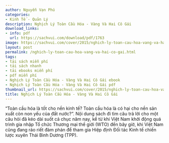 ```yaml
---
author: Nguyễn Vạn Phú
categories:
- Kinh Tế - Quản Lý
description: Nghịch Lý Toàn Cầu Hóa - Vàng Và Hai Cô Gái
download_links:
- info: pdf
  url: https://sachvui.com/download/pdf/1763
image: https://sachvui.com/cover/2015/nghich-ly-toan-cau-hoa-vang-va-hai-co-gai.jpg
layout: post
permalink: /nghich-ly-toan-cau-hoa-vang-va-hai-co-gai.html
tags:
- tải sách miễn phí
- tải sách nhanh
- tải ebooks miễn phí
- pdf miễn phí
- Nghịch Lý Toàn Cầu Hóa - Vàng Và Hai Cô Gái ebook
- Nghịch Lý Toàn Cầu Hóa - Vàng Và Hai Cô Gái pdf
thumbnail_url: https://sachvui.com/cover/2015/nghich-ly-toan-cau-hoa-vang-va-hai-co-gai.jpg
title: Nghịch Lý Toàn Cầu Hóa - Vàng Và Hai Cô Gái
---
```


 <div class="item-desc text-justify"> <p>“Toàn cầu hóa là tốt cho nền kinh tế? Toàn cầu hóa là có hại cho nền sản xuất còn non yếu của đất nước?”. Nội dung sách đi tìm câu trả lời cho một câu hỏi đã kéo dài suốt cả chục năm nay, kể từ khi Việt Nam khởi động quá trình gia nhập Tổ chức Thương mại thế giới (WTO) đến bây giờ, khi Việt Nam cũng đang ráo riết đàm phán để tham gia Hiệp định Đối tác Kinh tế chiến lược xuyên Thái Bình Dương (TPP).</p> </div>